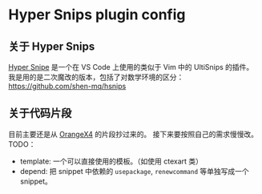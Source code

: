 # Hyper Snips plugin config

## 关于 Hyper Snips
[Hyper Snipe](https://github.com/draivin/hsnips) 是一个在 VS Code 上使用的类似于 Vim 中的 UltiSnips 的插件。
我是用的是二次魔改的版本，包括了对数学环境的区分：https://github.com/shen-mq/hsnips

## 关于代码片段
目前主要还是从 [OrangeX4](https://github.com/OrangeX4/OrangeX4-HyperSnips/blob/main/markdown.hsnips)
的片段抄过来的。
接下来要按照自己的需求慢慢改。
TODO：
- template: 一个可以直接使用的模板。（如使用 ctexart 类）
- depend: 把 snippet 中依赖的 `usepackage`, `renewcommand` 等单独写成一个snippet。
